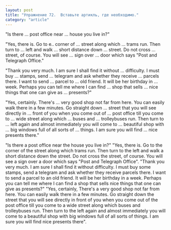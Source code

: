 ```yaml
---
layout: post
title: "Упражнение 72.  Вставьте артикль, где необходимо."
category: "article"
---
```

<section class="question">
"Is there ... post office near ... house you live in?"

"Yes, there is. Go to e.. corner of ... street along which ... trams run. Then turn to ... left and walk ... short distance down ... street. Do not cross ... street, of course. You will see ... sign over ... door which says "Post and Telegraph Office."

"Thank you very much. I am sure I shall find it without ... difficulty. I must buy ... stamps, send ... telegram and ask whether they receive ... parcels there. I want to send ... parcel to ... old friend. It will be her birthday in ... week. Perhaps you can tell me where I can find ... shop that sells ... nice things that one can give as ... presents?"

"Yes, certainly. There's ... very good shop not far from here. You can easily walk there in a few minutes. Go straight down ... street that you will see directly in ... front of you when you come out of ... post office till you come to ... wide street along which ... buses and ... trolleybuses run. Then turn to ... left again and almost immediately you will come to ... beautiful shop with ... big windows full of all sorts of ... things. I am sure you will find ... nice presents there."
</section>

<section class="answer">
"Is there a post office near the house you live in?" "Yes, there is. Go to the corner of the street along which trams run. Then turn to the left and walk a short distance down the street. Do not cross the street, of course. You will see a sign over a door which says "Post and Telegraph Office". "Thank you very much. I am sure I shall find it without difficulty. I must buy some stamps, send a telegram and ask whether they receive parcels there. I want to send a parcel to an old friend. It will be her birthday in a week. Perhaps you can tell me where I can find a shop that sells nice things that one can give as presents?" "Yes, certainly, There's a very good shop not far from here. You can easily walk there in a few minutes. Go straight down the street that you will see directly in front of you when you come out of the post office till you come to a wide street along which buses and trolleybuses run. Then turn to the left again and almost immediately you will come to a beautiful shop with big windows full of all sorts of things. I am sure you will find nice presents there".
</section>